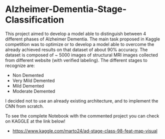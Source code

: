 # Alzheimer-Dementia-Stage-Classification

This project aimed to develop a model able to distinguish between 4 different phases of Alzheimer Dementia. The main task proposed in Kaggle competition was to optimize or to develop a model able to overcome the already achieved results on that dataset of about 90% accuracy. The dataset is composed of ~ 5000 images of structural MRI images collected from different website (with verified labeling). The different stages to recognize are:

- Non Demented
- Very Mild Demented
- Mild Demented
- Moderate Demented

 I decided not to use an already existing architecture, and to implement the CNN from scratch.

To see the complete Notebook with the commented project you can check on KAGGLE at the link below!
- https://www.kaggle.com/marto24/ad-stage-class-98-feat-map-visual
